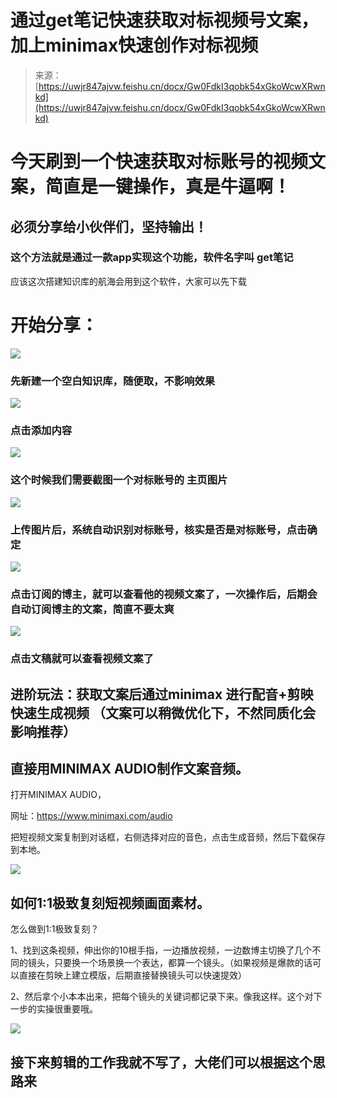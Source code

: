 # 通过get笔记快速获取对标视频号文案，加上minimax快速创作对标视频

> 来源：[https://uwjr847ajvw.feishu.cn/docx/Gw0FdkI3qobk54xGkoWcwXRwnkd](https://uwjr847ajvw.feishu.cn/docx/Gw0FdkI3qobk54xGkoWcwXRwnkd)

# 今天刷到一个快速获取对标账号的视频文案，简直是一键操作，真是牛逼啊！

## 必须分享给小伙伴们，坚持输出！

### 这个方法就是通过一款app实现这个功能，软件名字叫 get笔记

应该这次搭建知识库的航海会用到这个软件，大家可以先下载

# 开始分享：

![](img/8801e9aef2f7019ae15db7b02b7f4905.png)

### 先新建一个空白知识库，随便取，不影响效果

![](img/49b88e46a397cd804aa2480f62428426.png)

### 点击添加内容

![](img/99ccca3392ebb0e459977f2dd77407f7.png)

### 这个时候我们需要截图一个对标账号的 主页图片

![](img/7de74106d3e204503b8a02c702641ffe.png)

### 上传图片后，系统自动识别对标账号，核实是否是对标账号，点击确定

![](img/6b0903c14b255d5d4a589f1a253c278c.png)

### 点击订阅的博主，就可以查看他的视频文案了，一次操作后，后期会自动订阅博主的文案，简直不要太爽

![](img/4b9bef63610db05407ef1ac6d1267d50.png)

### 点击文稿就可以查看视频文案了

## 进阶玩法：获取文案后通过minimax 进行配音+剪映 快速生成视频 （文案可以稍微优化下，不然同质化会影响推荐）

## 直接用MINIMAX AUDIO制作文案音频。

打开MINIMAX AUDIO，

网址：https://www.minimaxi.com/audio

把短视频文案复制到对话框，右侧选择对应的音色，点击生成音频，然后下载保存到本地。

![](img/211e6a2560375d9c1e42834eb8fa197e.png)

## 如何1:1极致复刻短视频画面素材。

怎么做到1:1极致复刻？

1、找到这条视频，伸出你的10根手指，一边播放视频，一边数博主切换了几个不同的镜头，只要换一个场景换一个表达，都算一个镜头。（如果视频是爆款的话可以直接在剪映上建立模版，后期直接替换镜头可以快速提效）

2、然后拿个小本本出来，把每个镜头的关键词都记录下来。像我这样。这个对下一步的实操很重要哦。

![](img/3a1df01cb2f5e0c6a0dd8bc2b29d05fc.png)

## 接下来剪辑的工作我就不写了，大佬们可以根据这个思路来